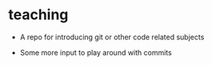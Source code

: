 # teaching

- A repo for introducing  git or other code related subjects

- Some more input to play around with commits
